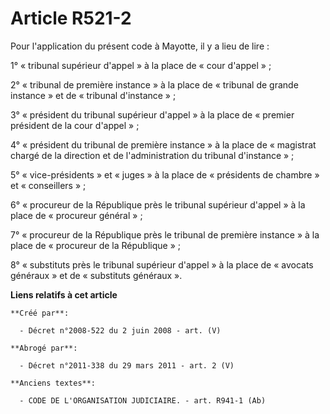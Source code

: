 # Article R521-2

Pour l'application du présent code à Mayotte, il y a lieu de lire :

1° « tribunal supérieur d'appel » à la place de « cour d'appel » ;

2° « tribunal de première instance » à la place de « tribunal de grande instance » et de « tribunal d'instance » ;

3° « président du tribunal supérieur d'appel » à la place de « premier président de la cour d'appel » ;

4° « président du tribunal de première instance » à la place de « magistrat chargé de la direction et de l'administration du
tribunal d'instance » ;

5° « vice-présidents » et « juges » à la place de « présidents de chambre » et « conseillers » ;

6° « procureur de la République près le tribunal supérieur d'appel » à la place de « procureur général » ;

7° « procureur de la République près le tribunal de première instance » à la place de « procureur de la République » ;

8° « substituts près le tribunal supérieur d'appel » à la place de « avocats généraux » et de « substituts généraux ».

**Liens relatifs à cet article**

	**Créé par**:

	  - Décret n°2008-522 du 2 juin 2008 - art. (V)

	**Abrogé par**:

	  - Décret n°2011-338 du 29 mars 2011 - art. 2 (V)

	**Anciens textes**:

	  - CODE DE L'ORGANISATION JUDICIAIRE. - art. R941-1 (Ab)
